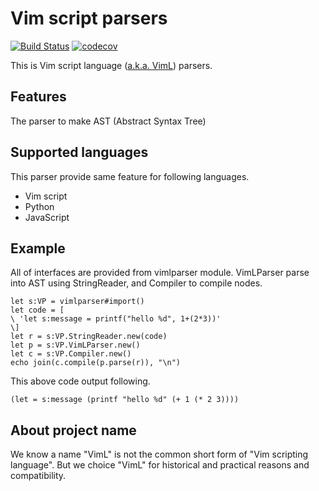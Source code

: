 # Vim script parsers

[![Build Status](https://travis-ci.com/vim-jp/vim-vimlparser.svg?branch=master)](https://travis-ci.com/github/vim-jp/vim-vimlparser) [![codecov](https://codecov.io/gh/vim-jp/vim-vimlparser/branch/master/graph/badge.svg)](https://codecov.io/gh/vim-jp/vim-vimlparser)

This is Vim script language ([a.k.a. VimL](#about-project-name)) parsers.

## Features

The parser to make AST (Abstract Syntax Tree)

## Supported languages

This parser provide same feature for following languages.

* Vim script
* Python
* JavaScript 

## Example

All of interfaces are provided from vimlparser module. VimLParser parse into AST using StringReader, and Compiler to compile nodes.

```vim
let s:VP = vimlparser#import()
let code = [
\ 'let s:message = printf("hello %d", 1+(2*3))'
\]
let r = s:VP.StringReader.new(code)
let p = s:VP.VimLParser.new()
let c = s:VP.Compiler.new()
echo join(c.compile(p.parse(r)), "\n")
```

This above code output following.

```
(let = s:message (printf "hello %d" (+ 1 (* 2 3))))
```

## About project name

We know a name "VimL" is not the common short form of "Vim scripting language".
But we choice "VimL" for historical and practical reasons and compatibility.
